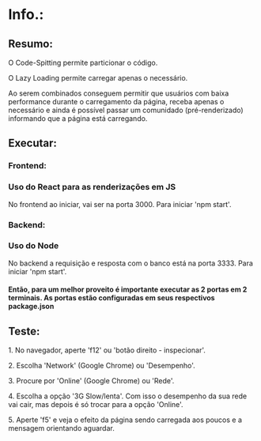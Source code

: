# Info.:

## Resumo:
<p>O Code-Spitting permite particionar o código.</p> 
<p>O Lazy Loading permite carregar apenas o necessário.</p>

<p>Ao serem combinados conseguem permitir que usuários com baixa performance durante o carregamento da página, receba apenas o necessário
e ainda é possível passar um comunidado (pré-renderizado) informando que a página está carregando. </p>


## Executar:

### Frontend:
### Uso do React para as renderizações em JS
<p>No frontend ao iniciar, vai ser na porta 3000. Para iniciar 'npm start'.</p>

### Backend:
### Uso do Node
<p>No backend a requisição e resposta com o banco está na porta 3333. Para iniciar 'npm start'.</p>


#### Então, para um melhor proveito é importante executar as 2 portas em 2 terminais. As portas estão configuradas em seus respectivos package.json


## Teste:
<p>1. No navegador, aperte 'f12' ou 'botão direito - inspecionar'. </p>
<p>2. Escolha 'Network' (Google Chrome) ou 'Desempenho'. </p>
<p>3. Procure por 'Online' (Google Chrome) ou 'Rede'.</p>
<p>4. Escolha a opção '3G Slow/lenta'. Com isso o desempenho da sua rede vai cair, mas depois é só trocar para a opção 'Online'.</p>
<p>5. Aperte 'f5' e veja o efeito da página sendo carregada aos poucos e a mensagem orientando aguardar.</p>